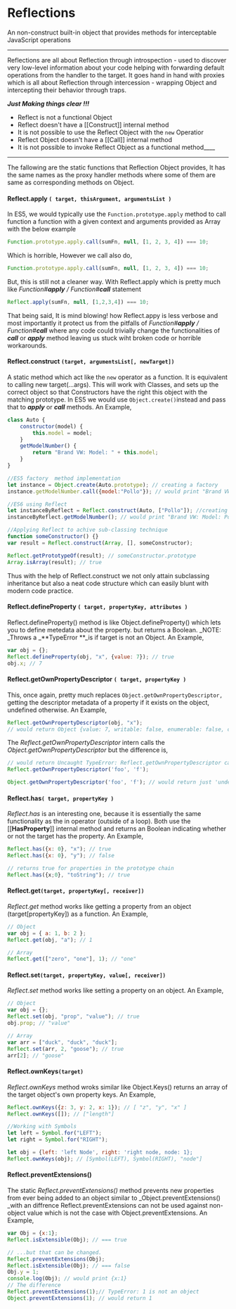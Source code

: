 # Reflections

An non-construct built-in object that provides methods for interceptable JavaScript operations

---

Reflections are all about Reflection through introspection - used to discover very low-level information about your code helping with forwarding default operations from the handler to the target. It goes hand in hand with proxies which is all about Reflection through intercession - wrapping Object and intercepting their behavior through traps.

_**Just Making things clear !!!**_

* Reflect is not a functional Object
* Reflect doesn't have a \[\[Construct\]\] internal method
* It is not possible to use the Reflect Object with the `new`  Operatior
* Reflect Object doesn't have a \[\[Call\]\] internal method
* It is not possible to invoke Reflect Object as a functional method_\_\_\_

---

The fallowing are the static functions that Reflection Object provides, It has the same names as the proxy handler methods where some of them are same as corresponding methods on Object.

#### Reflect.apply `( target, thisArgument, argumentsList )`

In ES5, we would typically use the `Function.prototype.apply` method to call function a function with a given context and arguments provided as Array with the below example

```js
Function.prototype.apply.call(sumFn, null, [1, 2, 3, 4]) === 10;
```

Which is horrible, However we call also do,

```js
Function.prototype.apply.call(sumFn, null, [1, 2, 3, 4]) === 10;
```

But, this is still not a cleaner way. With Reflect.apply which is pretty much like _Function\#**apply** / Function\#**call**_ statement

```js
Reflect.apply(sumFn, null, [1,2,3,4]) === 10;
```

That being said, It is mind blowing! how Reflect.appy is less verbose and most importantly it protect us from the pitfalls of _Function\#**apply** / Function\#**call**_ where any code could trivially change the functionalities of _**call**_ or _**apply**_ method leaving us stuck wiht broken code or horrible workarounds.

#### Reflect.construct `(target, argumentsList[, newTarget])`

A static method which act like the `new` operator as a function. It is equivalent to calling new target\(...args\). This will work with Classes, and sets up the correct object so that Constructors have the right this object with the matching prototype. In ES5 we would use `Object.create()`instead and pass that to _**apply**_ or _**call**_ methods. An Example,

```js
class Auto {
    constructor(model) {
        this.model = model;
    }
    getModelNumber() {
        return "Brand VW: Model: " + this.model;
    }    
}

//ES5 factory  method implementation
let instance = Object.create(Auto.prototype); // creating a factory 
instance.getModelNumber.call({model:"Pollo"}); // would print "Brand VW: Model: Pollo"

//ES6 using Reflect
let instanceByReflect = Reflect.construct(Auto, ["Pollo"]); //creating facory
instanceByReflect.getModelNumber(); // would print "Brand VW: Model: Pollo"

//Applying Reflect to achive sub-classing technique
function someConstructor() {}
var result = Reflect.construct(Array, [], someConstructor);

Reflect.getPrototypeOf(result); // someConstructor.prototype
Array.isArray(result); // true
```

Thus with the help of Reflect.construct we not only attain subclassing inheritance but also a neat code structure which can easily blunt with modern code practice.

#### Reflect.defineProperty `( target, propertyKey, attributes )`

Reflect.defineProperty\(\) method is like Object.defineProperty\(\) which lets you to define metedata about the property. but returns a Boolean.  _NOTE: \_Throws a _**TypeError **\_is if target is not an Object. An Example,

```js
var obj = {};
Reflect.defineProperty(obj, "x", {value: 7}); // true
obj.x; // 7
```

#### Reflect.getOwnPropertyDescriptor `( target, propertyKey )`

This, once again, pretty much replaces `Object.getOwnPropertyDescriptor,` getting the descriptor metadata of a property if it exists on the object, undefined otherwise. An Example,

```js
Reflect.getOwnPropertyDescriptor(obj, "x");
// would return Object {value: 7, writable: false, enumerable: false, configurable: false}
```

The _Reflect.getOwnPropertyDescriptor_ intern calls the _Object.getOwnPropertyDescriptor_ but the difference is,

```js
// would return Uncaught TypeError: Reflect.getOwnPropertyDescriptor called on non-object
Reflect.getOwnPropertyDescriptor('foo', 'f');

Object.getOwnPropertyDescriptor('foo', 'f'); // would return just 'undefined'
```

#### Reflect.has`( target, propertyKey )`

_Reflect.has_ is an interesting one, because it is essentially the same functionality as the in operator \(outside of a loop\). Both use the \[\[**HasProperty**\]\] internal method and returns an Boolean indicating whether or not the target has the property. An Example,

```js
Reflect.has({x: 0}, "x"); // true
Reflect.has({x: 0}, "y"); // false

// returns true for properties in the prototype chain 
Reflect.has({x;0}, "toString"); // true
```

#### Reflect.get`(target, propertyKey[, receiver])`

_Reflect.get_ method works like getting a property from an object \(target\[propertyKey\]\) as a function. An Example,

```js
// Object
var obj = { a: 1, b: 2 };
Reflect.get(obj, "a"); // 1

// Array
Reflect.get(["zero", "one"], 1); // "one"
```

#### Reflect.set`(target, propertyKey, value[, receiver])`

_Reflect.set_ method works like setting a property on an object. An Example,

```js
// Object
var obj = {};
Reflect.set(obj, "prop", "value"); // true
obj.prop; // "value"

// Array
var arr = ["duck", "duck", "duck"];
Reflect.set(arr, 2, "goose"); // true
arr[2]; // "goose"
```

#### Reflect.ownKeys`(target)`

_Reflect.ownKeys_ method wroks similar like Object.Keys\(\) returns an array of the target object's own property keys. An Example,

```js
Reflect.ownKeys({z: 3, y: 2, x: 1}); // [ "z", "y", "x" ]
Reflect.ownKeys([]); // ["length"]

//Working with Symbols 
let left = Symbol.for("LEFT");
let right = Symbol.for("RIGHT");

let obj = {left: 'left Node', right: 'right node, node: 1};
Reflect.ownKeys(obj); // [Symbol(LEFT), Symbol(RIGHT), "node"]
```

#### Reflect.preventExtensions\(\)

The static _Reflect.preventExtensions\(\)_ method prevents new properties from ever being added to an object similar to \_Object.preventExtensions\(\) \_with an diffrence Reflect.preventExtensions can not be used against non-object value which is not the case with Object.preventExtensions. An Example,

```js
var Obj = {x:1};
Reflect.isExtensible(Obj); // === true

// ...but that can be changed.
Reflect.preventExtensions(Obj);
Reflect.isExtensible(Obj); // === false
Obj.y = 1;
console.log(Obj); // would print {x:1}
// The difference
Reflect.preventExtensions(1);// TypeError: 1 is not an object
Object.preventExtensions(1); // would return 1
```



